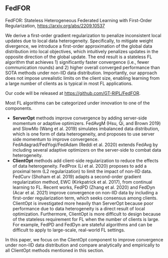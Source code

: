 
## FedFOR
FedFOR: Stateless Heterogeneous Federated Learning with First-Order Regularization, https://arxiv.org/abs/2209.10537  

We derive a first-order gradient regularization to penalize inconsistent local updates due to local data heterogeneity. Specifically, to mitigate weight divergence, we introduce a first-order approximation of the global data distribution into local objectives, which intuitively penalizes updates in the opposite direction of the global update. The end result is a stateless FL algorithm that achieves 1) significantly faster convergence (i.e., fewer communication rounds) and 2) higher overall converged performance than SOTA methods under non-IID data distribution. Importantly, our approach does not impose unrealistic limits on the client size, enabling learning from a large number of clients as is typical in most FL applications.

Our code will be released at https://github.com/GT-RIPL/FedFOR.

Most FL algorithms can be categorized under innovation to one of the components. 
- **ServerOpt** methods improve convergence by adding server-side momentum or adaptive optimizers. FedAvgM (Hsu, Qi, and Brown 2019) and SlowMo (Wang et al. 2019) simulates imbalanced data distribution, which is one form of data heterogeneity, and proposes to use server side momentum to improve convergence. FedAdagrad/FedYogi/FedAdam (Reddi et al. 2020) extends FedAvg by including several adaptive optimizers on the server-side to combat data heterogeneity.  
- **ClientOpt** methods add client-side regularization to reduce the effects of data heterogeneity. FedProx (Li et al. 2020) proposes to add a proximal term (L2 regularization) to limit the impact of non-IID data. FedCurv (Shoham et al. 2019) adapts a second-order gradient regularization method, EWC (Kirkpatrick et al. 2017), from continual learning to FL. Recent works, FedPD (Zhang et al. 2020) and FedDyn (Acar et al. 2021) improve convergence on non-IID data by including a first-order regularization term, which seeks consensus among clients. ClientOpt is investigated more heavily than ServerOpt because poor performance due to data heterogeneity is a direct result of local optimization. Furthermore, ClientOpt is more difficult to design because of the stateless requirement for FL when the number of clients is large. For example, FedPD and FedDyn are stateful algorithms and can be difficult to apply to large-scale, real-world FL settings. 

In this paper, we focus on the ClientOpt component to improve convergence under non-IID data distribution and compare analytically and empirically to all ClientOpt methods mentioned in this section.
